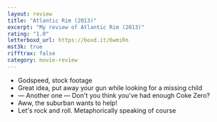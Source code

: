 ```yaml
---
layout: review
title: "Atlantic Rim (2013)"
excerpt: "My review of Atlantic Rim (2013)"
rating: "1.0"
letterboxd_url: https://boxd.it/6wmiRn
mst3k: true
rifftrax: false
category: movie-review
---
```


- Godspeed, stock footage
- Great idea, put away your gun while looking for a missing child
- — Another one — Don't you think you've had enough Coke Zero?
- Aww, the suburban wants to help!
- Let's rock and roll. Metaphorically speaking of course
